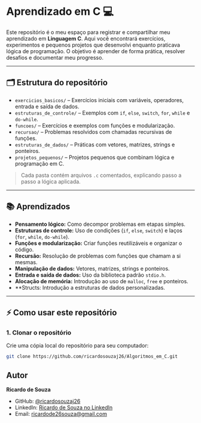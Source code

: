 # Aprendizado em C 💻

Este repositório é o meu espaço para registrar e compartilhar meu aprendizado em **Linguagem C**. Aqui você encontrará exercícios, experimentos e pequenos projetos que desenvolvi enquanto praticava lógica de programação. O objetivo é aprender de forma prática, resolver desafios e documentar meu progresso.

---

## 🗂 Estrutura do repositório

- `exercicios_basicos/` – Exercícios iniciais com variáveis, operadores, entrada e saída de dados.  
- `estruturas_de_controle/` – Exemplos com `if`, `else`, `switch`, `for`, `while` e `do-while`.  
- `funcoes/` – Exercícios e exemplos com funções e modularização.  
- `recursao/` – Problemas resolvidos com chamadas recursivas de funções.  
- `estruturas_de_dados/` – Práticas com vetores, matrizes, strings e ponteiros.  
- `projetos_pequenos/` – Projetos pequenos que combinam lógica e programação em C.  

> Cada pasta contém arquivos `.c` comentados, explicando passo a passo a lógica aplicada.

---

## 📚 Aprendizados

- **Pensamento lógico:** Como decompor problemas em etapas simples.  
- **Estruturas de controle:** Uso de condições (`if`, `else`, `switch`) e laços (`for`, `while`, `do-while`).  
- **Funções e modularização:** Criar funções reutilizáveis e organizar o código.  
- **Recursão:** Resolução de problemas com funções que chamam a si mesmas.  
- **Manipulação de dados:** Vetores, matrizes, strings e ponteiros.  
- **Entrada e saída de dados:** Uso da biblioteca padrão `stdio.h`.  
- **Alocação de memória:** Introdução ao uso de `malloc`, `free` e ponteiros.
- **Structs: Introdução a estruturas de dados personalizadas.

---

## ⚡ Como usar este repositório

### 1. Clonar o repositório
Crie uma cópia local do repositório para seu computador:
```bash
git clone https://github.com/ricardosouzaj26/Algoritmos_em_C.git
````

## Autor

**Ricardo de Souza**

- GitHub: [@ricardosouzaj26](https://github.com/ricardosouzaj26)  
- LinkedIn: [Ricardo de Souza no LinkedIn](https://www.linkedin.com/in/ricardo-de-souza-junior-487702352/) 
- Email: ricardode26souza@gmail.com
